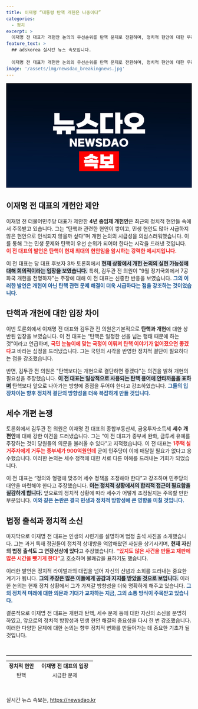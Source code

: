 ```yaml
---
title: 이재명 “대통령 탄핵 개헌은 나중이다”
categories:
  - 정치
excerpt: >
  이재명 전 대표가 개헌안 논의의 우선순위를 탄핵 문제로 전환하며, 정치적 현안에 대한 우려를 드러냈다. 토론회에서 그는 “시급하지 않은 현안”으로 개헌을 평가하며, 법정 문제에 대한 개인적 경험도 공유했다. 과연 정치적 청사진이 어떻게 변화할까?
feature_text: >
  ## adskorea 실시간 뉴스 속보입니다.

  이재명 전 대표가 개헌안 논의의 우선순위를 탄핵 문제로 전환하며, 정치적 현안에 대한 우려를 드러냈다. 토론회에서 그는 “시급하지 않은 현안”으로 개헌을 평가하며, 법정 문제에 대한 개인적 경험도 공유했다. 과연 정치적 청사진이 어떻게 변화할까?
image: '/assets/img/newsdao_breakingnews.jpg'
---
```


<p><img src="/assets/img/newsdao_breakingnews.jpg" alt="adskorea 속보" /></p>

<h2 data-ke-size="size26">이재명 전 대표의 개헌안 제안</h2>

<p data-ke-size="size16">이재명 전 더불어민주당 대표가 제안한 <b>4년 중임제 개헌안</b>은 최근의 정치적 현안들 속에서 주목받고 있습니다. 그는 “탄핵과 관련한 현안이 쌓이고, 민생 현안도 많아 시급하지 않은 현안으로 인식되지 않을까 싶다”며 개헌 논의의 시급성을 의심스러워했습니다. 이를 통해 그는 민생 문제와 탄핵이 우선 순위가 되어야 한다는 시각을 드러낸 것입니다. <b><span style="color: #ee2323;">이 전 대표의 발언은 탄핵이 현재 최대의 현안임을 암시하는 강력한 메시지입니다.</span></b></p>

<p data-ke-size="size16">이 전 대표는 당 대표 후보자 3차 토론회에서 <b><span style="background-color: #21538527;">현재 상황에서 개헌 논의의 실현 가능성에 대해 회의적이라는 입장을 보였습니다.</span></b> 특히, 김두관 전 의원이 "9월 정기국회에서 7공화국 개헌을 천명하자"는 주장에 대해 이 전 대표는 신중한 반응을 보였습니다. <b><span style="color: #1a5490;">그의 이러한 발언은 개헌이 아닌 탄핵 관련 문제 해결이 더욱 시급하다는 점을 강조하는 것이었습니다.</span></b></p>

<h2 data-ke-size="size26">탄핵과 개헌에 대한 입장 차이</h2>

<p data-ke-size="size16">이번 토론회에서 이재명 전 대표와 김두관 전 의원은기본적으로 <b>탄핵과 개헌</b>에 대한 상반된 입장을 보였습니다. 이 전 대표는 “탄핵은 일정한 선을 넘는 행태 때문에 하는 것”이라고 언급하며, <b><span style="color: #ee2323;">국민 눈높이에 맞는 국정이 이뤄져 탄핵 이야기가 없어졌으면 좋겠다</span></b>고 바라는 심정을 드러냈습니다. 그는 국민의 시각을 반영한 정치적 결단이 필요하다는 점을 강조했습니다.</p>

<p data-ke-size="size16">반면, 김두관 전 의원은 "탄핵보다는 개헌으로 결단하면 좋겠다"는 의견을 밝혀 개헌의 필요성을 주장했습니다. <b><span style="background-color: #21538527;">이 전 대표는 일상적으로 사용되는 탄핵 용어에 안타까움을 표하며</span></b> 탄핵보다 앞으로 나아가는 방향에 중점을 두어야 한다고 강조하였습니다. <b><span style="color: #1a5490;">그들의 입장차이는 향후 정치적 결단의 방향성을 더욱 복잡하게 만들 것입니다.</span></b></p>

<h2 data-ke-size="size26">세수 개편 논쟁</h2>

<p data-ke-size="size16">토론회에서 김두관 전 의원은 이재명 전 대표의 종합부동산세, 금융투자소득세 <b>세수 개편안</b>에 대해 강한 이견을 드러냈습니다. 그는 “이 전 대표가 종부세 완화, 금투세 유예를 주장하는 것이 당원들의 의문을 불러올 수 있다”고 지적했습니다. 이 전 대표는 <b><span style="color: #ee2323;">1주택 실거주자에게 거두는 종부세가 900억원인데</span></b> 굳이 민주당이 이에 매달릴 필요가 없다고 응수했습니다. 이러한 논의는 세수 정책에 대한 서로 다른 이해를 드러내는 기회가 되었습니다.</p>

<p data-ke-size="size16">이 전 대표는 “정의와 형평에 맞추어 세수 정책을 조정해야 한다”고 강조하며 민주당의 대안을 마련해야 한다고 주장했습니다. <b><span style="background-color: #21538527;">이는 정치적 상황에서의 합리적 접근이 필요함을 실감하게 합니다.</span></b> 앞으로의 정치적 상황에 따라 세수가 어떻게 조정될지는 주목할 만한 부분입니다. <b><span style="color: #1a5490;">이와 같은 논란은 결국 민생과 정치적 방향성에 큰 영향을 미칠 것입니다.</span></b></p>

<h2 data-ke-size="size26">법정 출석과 정치적 소신</h2>

<p data-ke-size="size16">마지막으로 이재명 전 대표는 인생의 시련기를 설명하며 법정 출석 사진을 소개했습니다. 그는 과거 독재 정권들이 정치적 상대방을 억압해왔던 사실을 상기시키며, <b>현재 자신의 법정 출석도 그 연장선상에 있다</b>고 주장했습니다. <b><span style="color: #ee2323;">“있지도 않은 사건을 만들고 재판에 많은 시간을 뺏기게 한다”</span></b>고 호소하며 불쾌감을 표하기도 했습니다.</p>

<p data-ke-size="size16">이러한 발언은 정치적 라이벌과의 대립을 넘어 자신의 신념과 소회를 드러내는 중요한 계기가 됩니다. <b><span style="background-color: #21538527;">그의 주장은 많은 이들에게 공감과 지지를 받았을 것으로 보입니다.</span></b> 이러한 논의는 현재 정치 상황에서 그가 가져갈 방향성을 더욱 명확하게 해주고 있습니다. <b><span style="color: #1a5490;">그의 정치적 미래에 대한 의문과 기대가 교차하는 지금, 그의 소통 방식이 주목받고 있습니다.</span></b></p>

<p data-ke-size="size16">결론적으로 이재명 전 대표는 개헌과 탄핵, 세수 문제 등에 대한 자신의 소신을 분명히 하였고, 앞으로의 정치적 방향성과 민생 현안 해결의 중요성을 다시 한 번 강조했습니다. 이러한 다양한 문제에 대한 논의는 향후 정치적 변화를 만들어가는 데 중요한 기초가 될 것입니다.</p>

<p data-ke-size="size16">&nbsp;</p>

<hr>

<table style="width: 100%; height: 50px;">
  <tr>
    <td style="text-align: center; height: 17px;"><b>정치적 현안</b></td>
    <td style="text-align: center; height: 17px;"><b>이재명 전 대표의 입장</b></td>
  </tr>
  <tr>
    <td style="text-align: center; height: 17px;">탄핵</td>
    <td style="text-align: center; height: 17px;">시급한 문제</td>
  </tr>
  <tr>
    <td style="text-align: center; height: 17px;">개헌</td>
    <td style="text-align: center; height: 17px;">상황에 따라 논의 가능성</td>
  </tr>
  <tr>
    <td style="text-align: center; height: 17px;">세수 개편</td>
    <td style="text-align: center; height: 17px;">합리적 접근 필요</td>
  </tr>
</table>

<p data-ke-size="size16">&nbsp;</p>
실시간 뉴스 속보는, <a href="https://newsdao.kr" rel="dofollow">https://newsdao.kr</a>


